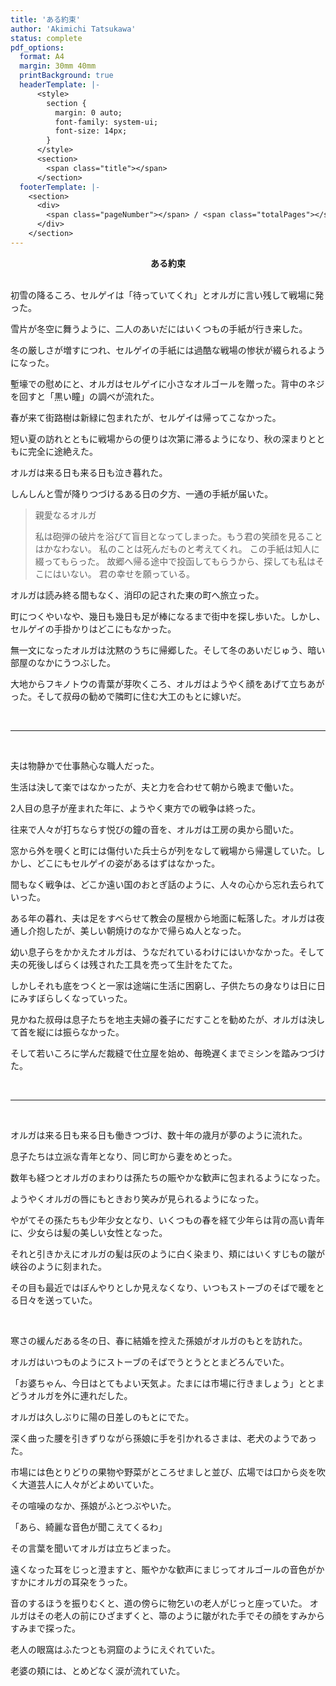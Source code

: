 ```yaml
---
title: 'ある約束'
author: 'Akimichi Tatsukawa'
status: complete
pdf_options:
  format: A4
  margin: 30mm 40mm
  printBackground: true
  headerTemplate: |-
      <style>
        section {
          margin: 0 auto;
          font-family: system-ui;
          font-size: 14px;
        }
      </style>
      <section>
        <span class="title"></span>
      </section>
  footerTemplate: |-
    <section>
      <div>
        <span class="pageNumber"></span> / <span class="totalPages"></span>
      </div>
    </section>
---
```

<style>  
  .page-break {  
    opacity: 0;  
    break-after: page;  
  }  
</style>

<div style="text-align: center;">
  <strong>ある約束</strong>
</div>

<br/>

初雪の降るころ、セルゲイは「待っていてくれ」とオルガに言い残して戦場に発った。

雪片が冬空に舞うように、二人のあいだにはいくつもの手紙が行き来した。

冬の厳しさが増すにつれ、セルゲイの手紙には過酷な戦場の惨状が綴られるようになった。

塹壕での慰めにと、オルガはセルゲイに小さなオルゴールを贈った。背中のネジを回すと「黒い瞳」の調べが流れた。

春が来て街路樹は新緑に包まれたが、セルゲイは帰ってこなかった。

短い夏の訪れとともに戦場からの便りは次第に滞るようになり、秋の深まりとともに完全に途絶えた。

オルガは来る日も来る日も泣き暮れた。

しんしんと雪が降りつづけるある日の夕方、一通の手紙が届いた。

> 親愛なるオルガ
> 
> 私は砲弾の破片を浴びて盲目となってしまった。もう君の笑顔を見ることはかなわない。
> 私のことは死んだものと考えてくれ。
> この手紙は知人に綴ってもらった。 故郷へ帰る途中で投函してもらうから、探しても私はそこにはいない。
> 君の幸せを願っている。

オルガは読み終る間もなく、消印の記された東の町へ旅立った。

町につくやいなや、幾日も幾日も足が棒になるまで街中を探し歩いた。しかし、セルゲイの手掛かりはどこにもなかった。

無一文になったオルガは沈黙のうちに帰郷した。そして冬のあいだじゅう、暗い部屋のなかにうつぶした。

大地からフキノトウの青葉が芽吹くころ、オルガはようやく顔をあげて立ちあがった。そして叔母の勧めで隣町に住む大工のもとに嫁いだ。

<br/>

***

<br/>

夫は物静かで仕事熱心な職人だった。

生活は決して楽ではなかったが、夫と力を合わせて朝から晩まで働いた。

2人目の息子が産まれた年に、ようやく東方での戦争は終った。

往来で人々が打ちならす悦びの鐘の音を、オルガは工房の奥から聞いた。

窓から外を覗くと町には傷付いた兵士らが列をなして戦場から帰還していた。しかし、どこにもセルゲイの姿があるはずはなかった。

間もなく戦争は、どこか遠い国のおとぎ話のように、人々の心から忘れ去られていった。

ある年の暮れ、夫は足をすべらせて教会の屋根から地面に転落した。オルガは夜通し介抱したが、美しい朝焼けのなかで帰らぬ人となった。

幼い息子らをかかえたオルガは、うなだれているわけにはいかなかった。そして夫の死後しばらくは残された工具を売って生計をたてた。

しかしそれも底をつくと一家は途端に生活に困窮し、子供たちの身なりは日に日にみすぼらしくなっていった。

見かねた叔母は息子たちを地主夫婦の養子にだすことを勧めたが、オルガは決して首を縦には振らなかった。

そして若いころに学んだ裁縫で仕立屋を始め、毎晩遅くまでミシンを踏みつづけた。

<br/>

***

<br/>

オルガは来る日も来る日も働きつづけ、数十年の歳月が夢のように流れた。

息子たちは立派な青年となり、同じ町から妻をめとった。

数年も経つとオルガのまわりは孫たちの賑やかな歓声に包まれるようになった。

ようやくオルガの唇にもときおり笑みが見られるようになった。

やがてその孫たちも少年少女となり、いくつもの春を経て少年らは背の高い青年に、少女らは髪の美しい女性となった。

それと引きかえにオルガの髪は灰のように白く染まり、頬にはいくすじもの皺が峡谷のように刻まれた。

その目も最近ではぼんやりとしか見えなくなり、いつもストーブのそばで暖をとる日々を送っていた。

<br/>

寒さの緩んだある冬の日、春に結婚を控えた孫娘がオルガのもとを訪れた。

オルガはいつものようにストーブのそばでうとうととまどろんでいた。

「お婆ちゃん、今日はとてもよい天気よ。たまには市場に行きましょう」ととまどうオルガを外に連れだした。

オルガは久しぶりに陽の日差しのもとにでた。

深く曲った腰を引きずりながら孫娘に手を引かれるさまは、老犬のようであった。

市場には色とりどりの果物や野菜がところせましと並び、広場では口から炎を吹く大道芸人に人々がどよめいていた。

その喧噪のなか、孫娘がふとつぶやいた。

「あら、綺麗な音色が聞こえてくるわ」

その言葉を聞いてオルガは立ちどまった。

遠くなった耳をじっと澄ますと、賑やかな歓声にまじってオルゴールの音色がかすかにオルガの耳朶をうった。

音のするほうを振りむくと、道の傍らに物乞いの老人がじっと座っていた。
オルガはその老人の前にひざまずくと、箒のように皺がれた手でその顔をすみからすみまで探った。

老人の眼窩はふたつとも洞窟のようにえぐれていた。

老婆の頬には、とめどなく涙が流れていた。
